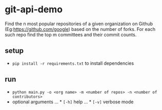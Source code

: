 # git-api-demo
Find the n most popular repositories of a given organization on Github (Eg:https://github.com/google) based on the number of forks. For each such repo find the top m committees and their commit counts. 

## setup
* `pip install -r requirements.txt` to install dependencies

## run
* `python main.py -o <org name> -m <number of repos> -n <number of contributors>`
* optional arguments 
... * `[-h]` help
... * `[-v]` verbose mode

